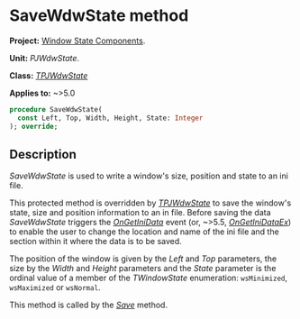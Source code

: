 # SaveWdwState method

**Project:** [Window State Components](../API.md).

**Unit:** _PJWdwState_.

**Class:** _[TPJWdwState](./TPJWdwState.md)_

**Applies to:** ~>5.0

```pascal
procedure SaveWdwState(
  const Left, Top, Width, Height, State: Integer
); override;
```

## Description

_SaveWdwState_ is used to write a window's size, position and state to an ini file.

This protected method is overridden by _[TPJWdwState](./TPJWdwState.md)_ to save the window's state, size and position information to an in file. Before saving the data _SaveWdwState_ triggers the _[OnGetIniData](./TPJWdwState-OnGetIniData.md)_ event (or, ~>5.5, _[OnGetIniDataEx](./TPJWdwState-OnGetIniDataEx.md)_) to enable the user to change the location and name of the ini file and the section within it where the data is to be saved.

The position of the window is given by the _Left_ and _Top_ parameters, the size by the _Width_ and _Height_ parameters and the _State_ parameter is the ordinal value of a member of the _TWindowState_ enumeration: `wsMinimized`, `wsMaximized` or `wsNormal`.

This method is called by the _[Save](./TPJWdwState-Save.md)_ method.
